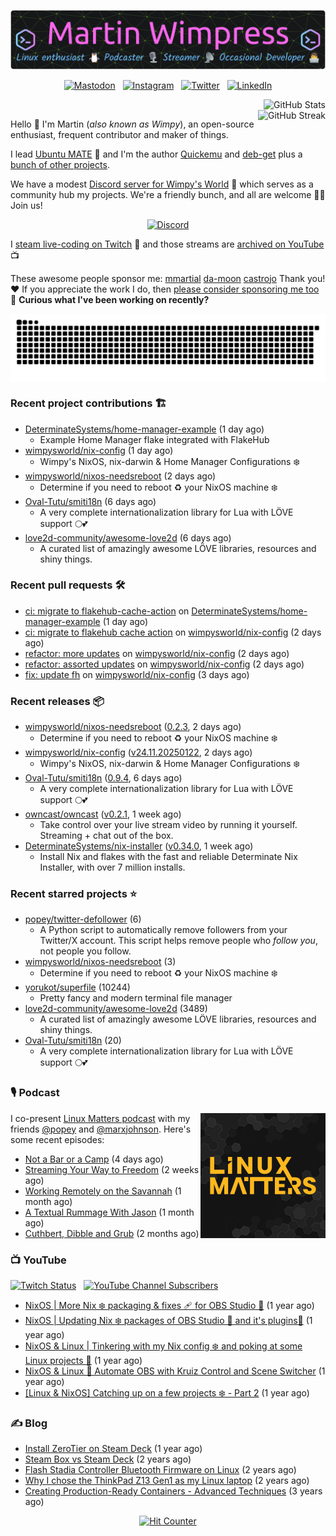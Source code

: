 <p align="center">
  <a href="https://wimpysworld.com" target="_blank"><img src="https://raw.githubusercontent.com/flexiondotorg/flexiondotorg/main/.github/github-header-image.png"></a>
</p>
<p align="center">
  &nbsp;<a href="https://fosstodon.org/@wimpy" target="_blank"><img alt="Mastodon" src="https://img.shields.io/badge/Mastodon-6468fa?style=for-the-badge&logo=mastodon&logoColor=%23ffffff"></a>&nbsp;
  &nbsp;<a href="https://www.instagram.com/wimpysworld/" target="_blank"><img alt="Instagram" src="https://img.shields.io/badge/instagram-d3175c?style=for-the-badge&logo=instagram&logoColor=%23ffffff"></a>&nbsp;
  &nbsp;<a href="https://twitter.com/m_wimpress" target="_blank"><img alt="Twitter" src="https://img.shields.io/badge/Twitter-303030?style=for-the-badge&logo=x&logoColor=%23ffffff"></a>&nbsp;
  &nbsp;<a href="https://www.linkedin.com/in/martinwimpress/" target="_blank"><img alt="LinkedIn" src="https://img.shields.io/badge/LinkedIn-1667be?style=for-the-badge&logo=linkedin&logoColor=%23ffffff"></a>&nbsp;
</p>
<a href="https://github.com/flexiondotorg" target="_blank"><img align="right" src="https://github-readme-stats.vercel.app/api?username=flexiondotorg&show_icons=true&show=reviews,discussions_started,discussions_answered,prs_merged&include_all_commits=true&bg_color=0E1117&title_color=fa66ed&icon_color=6bbbfa&text_color=c5c8c6&ring_color=98ed3f&border_radius=8" alt="GitHub Stats"></a>
<br />
<a href="https://github.com/flexiondotorg" target="_blank"><img align="right" src="https://streak-stats.demolab.com?user=flexiondotorg&theme=cobalt&border_radius=8&date_format=j%20M%5B%20Y%5D&mode=daily&card_width=465&hide_total_contributions=true" alt="GitHub Streak" /></a>

Hello 👋 I'm Martin (*also known as Wimpy*), an open-source enthusiast, frequent contributor and maker of things.

I lead [Ubuntu MATE](https://ubuntu-mate.org) 🧉 and I'm the author [Quickemu](https://github.com/quickemu-project)
and [deb-get](https://github.com/wimpysworld/deb-get) plus a [bunch of other projects](https://wimpysworld.com/projects/).

We have a modest [Discord server for Wimpy's World](https://wimpysworld.io/discord) 💬 which serves as a community hub my projects.
We're a friendly bunch, and all are welcome 🏳️‍🌈 Join us!

<div align="center"><a href="https://wimpysworld.io/discord" target="_blank"><img alt="Discord" src="https://img.shields.io/discord/712850672223125565?style=for-the-badge&logo=discord&logoColor=%23ffffff&label=Discord&labelColor=%234253e8&color=%23e4e2e2"></a></div>

I [steam live-coding on Twitch](https://twitch.tv/WimpysWorld) 📡 and those streams are [archived on YouTube](https://youtube.com/WimpysWorld) 📺️

These awesome people sponsor me: [mmartial](https://github.com/mmartial) [da-moon](https://github.com/da-moon) [castrojo](https://github.com/castrojo)  Thank you! ❤️
If you appreciate the work I do, then [please consider sponsoring me too](https://github.com/sponsors/flexiondotorg) 🤑 **Curious what I've been working on recently?**
<div align="center">
  <img align="center" alt="GitHub Contribution Snake" src="https://raw.githubusercontent.com/flexiondotorg/flexiondotorg/snake/github-contribution-grid-snake-dark.svg">
</div>

### Recent project contributions 🏗️


- [DeterminateSystems/home-manager-example](https://github.com/DeterminateSystems/home-manager-example) (1 day ago)
  - Example Home Manager flake integrated with FlakeHub
- [wimpysworld/nix-config](https://github.com/wimpysworld/nix-config) (1 day ago)
  - Wimpy&#39;s NixOS, nix-darwin  &amp; Home Manager Configurations ❄️
- [wimpysworld/nixos-needsreboot](https://github.com/wimpysworld/nixos-needsreboot) (2 days ago)
  - Determine if you need to reboot ️♻️ your NixOS machine ️❄️
- [Oval-Tutu/smiti18n](https://github.com/Oval-Tutu/smiti18n) (6 days ago)
  - A very complete internationalization library for Lua with LÖVE support 🌕💕
- [love2d-community/awesome-love2d](https://github.com/love2d-community/awesome-love2d) (6 days ago)
  - A curated list of amazingly awesome LÖVE libraries, resources and shiny things.

### Recent pull requests 🛠️


- [ci: migrate to flakehub-cache-action](https://github.com/DeterminateSystems/home-manager-example/pull/6) on [DeterminateSystems/home-manager-example](https://github.com/DeterminateSystems/home-manager-example) (1 day ago)
- [ci: migrate to flakehub cache action](https://github.com/wimpysworld/nix-config/pull/431) on [wimpysworld/nix-config](https://github.com/wimpysworld/nix-config) (2 days ago)
- [refactor: more updates](https://github.com/wimpysworld/nix-config/pull/430) on [wimpysworld/nix-config](https://github.com/wimpysworld/nix-config) (2 days ago)
- [refactor: assorted updates](https://github.com/wimpysworld/nix-config/pull/429) on [wimpysworld/nix-config](https://github.com/wimpysworld/nix-config) (2 days ago)
- [fix: update fh](https://github.com/wimpysworld/nix-config/pull/428) on [wimpysworld/nix-config](https://github.com/wimpysworld/nix-config) (3 days ago)

### Recent releases 📦️


- [wimpysworld/nixos-needsreboot](https://github.com/wimpysworld/nixos-needsreboot) ([0.2.3](https://github.com/wimpysworld/nixos-needsreboot/releases/tag/0.2.3), 2 days ago)
  - Determine if you need to reboot ️♻️ your NixOS machine ️❄️
- [wimpysworld/nix-config](https://github.com/wimpysworld/nix-config) ([v24.11.20250122](https://github.com/wimpysworld/nix-config/releases/tag/v24.11.20250122), 2 days ago)
  - Wimpy&#39;s NixOS, nix-darwin  &amp; Home Manager Configurations ❄️
- [Oval-Tutu/smiti18n](https://github.com/Oval-Tutu/smiti18n) ([0.9.4](https://github.com/Oval-Tutu/smiti18n/releases/tag/0.9.4), 6 days ago)
  - A very complete internationalization library for Lua with LÖVE support 🌕💕
- [owncast/owncast](https://github.com/owncast/owncast) ([v0.2.1](https://github.com/owncast/owncast/releases/tag/v0.2.1), 1 week ago)
  - Take control over your live stream video by running it yourself.  Streaming &#43; chat out of the box.
- [DeterminateSystems/nix-installer](https://github.com/DeterminateSystems/nix-installer) ([v0.34.0](https://github.com/DeterminateSystems/nix-installer/releases/tag/v0.34.0), 1 week ago)
  - Install Nix and flakes with the fast and reliable Determinate Nix Installer, with over 7 million installs.

### Recent starred projects ⭐️


- [popey/twitter-defollower](https://github.com/popey/twitter-defollower) (6)
  - A Python script to automatically remove followers from your Twitter/X account. This script helps remove people who *follow you*, not people you follow.
- [wimpysworld/nixos-needsreboot](https://github.com/wimpysworld/nixos-needsreboot) (3)
  - Determine if you need to reboot ️♻️ your NixOS machine ️❄️
- [yorukot/superfile](https://github.com/yorukot/superfile) (10244)
  - Pretty fancy and modern terminal file manager
- [love2d-community/awesome-love2d](https://github.com/love2d-community/awesome-love2d) (3489)
  - A curated list of amazingly awesome LÖVE libraries, resources and shiny things.
- [Oval-Tutu/smiti18n](https://github.com/Oval-Tutu/smiti18n) (20)
  - A very complete internationalization library for Lua with LÖVE support 🌕💕

### 🎙️ Podcast
<img align="right" src="https://raw.githubusercontent.com/flexiondotorg/flexiondotorg/main/.github/linuxmatters.png" alt="Linux Matters Podcast" width="200" height="200">

I co-present [Linux Matters podcast](https://linuxmatters.sh) with my friends [@popey](https://github.com/popey) and [@marxjohnson](https://github.com/marxjohnson).
Here's some recent episodes:

- [Not a Bar or a Camp](https://linuxmatters.sh/47/) (4 days ago)
- [Streaming Your Way to Freedom](https://linuxmatters.sh/46/) (2 weeks ago)
- [Working Remotely on the Savannah](https://linuxmatters.sh/45/) (1 month ago)
- [A Textual Rummage With Jason](https://linuxmatters.sh/44/) (1 month ago)
- [Cuthbert, Dibble and Grub](https://linuxmatters.sh/43/) (2 months ago)

### 📺️ YouTube
<a href="https://twitch.tv/WimpysWorld" target="_blank"><img alt="Twitch Status" src="https://img.shields.io/twitch/status/WimpysWorld?style=for-the-badge&logo=twitch&logoColor=ffffff&label=Twitch&labelColor=%23904ef9&color=%23e4e2e2"></a>&nbsp;&nbsp;
<a href="https://youtube.com/WimpysWorld" target="_blank"><img alt="YouTube Channel Subscribers" src="https://img.shields.io/youtube/channel/subscribers/UChpYmMp7EFaxuogUX1eAqyw?style=for-the-badge&logo=youtube&logoColor=ffffff&label=YouTube&labelColor=%23fb1b20&color=%23e4e2e2"></a>

- [NixOS | More Nix ❄️ packaging &amp; fixes 🩹 for OBS Studio 📡](https://www.youtube.com/watch?v=VqNaOOm7Dhw) (1 year ago)
- [NixOS | Updating Nix ❄️ packages of OBS Studio 📡 and it&#39;s plugins🔌](https://www.youtube.com/watch?v=phgOv_UCbMM) (1 year ago)
- [NixOS &amp; Linux | Tinkering with my Nix config ❄️ and poking at some Linux projects 🐧](https://www.youtube.com/watch?v=biVQ_-v8oEo) (1 year ago)
- [NixOS &amp; Linux 🐧 Automate OBS with Kruiz Control and Scene Switcher](https://www.youtube.com/watch?v=BSITslJbMGA) (1 year ago)
- [[Linux &amp; NixOS] Catching up on a few projects ❄️ - Part 2](https://www.youtube.com/watch?v=IpiuKvqHU-c) (1 year ago)

### ✍️ Blog

- [Install ZeroTier on Steam Deck](https://wimpysworld.com/posts/install-zerotier-on-steamdeck/) (1 year ago)
- [Steam Box vs Steam Deck](https://wimpysworld.com/posts/steambox-vs-steamdeck/) (2 years ago)
- [Flash Stadia Controller Bluetooth Firmware on Linux](https://wimpysworld.com/posts/flash-stadia-controller-bluetooth-firmware-on-linux/) (2 years ago)
- [Why I chose the ThinkPad Z13 Gen1 as my Linux laptop](https://wimpysworld.com/posts/why-i-chose-the-thinkpad-z13-as-my-linux-laptop/) (2 years ago)
- [Creating Production-Ready Containers - Advanced Techniques](https://wimpysworld.com/posts/creating-production-ready-containers-advanced-techniques/) (3 years ago)

<p align="center">
  <a href="https://github.com/flexiondotorg/flexiondotorg" target="_blank"><img alt="Hit Counter" src="https://img.shields.io/endpoint?url=https%3A%2F%2Fhits.dwyl.com%2Fflexiondotorg%2Fflexiondotorg.json&style=flat-square&logo=github&logoColor=ffffff&label=Visitors&labelColor=%23f76ce9&color=%236fbbf6">
</p>

